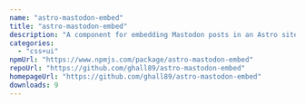 ```yaml
---
name: "astro-mastodon-embed"
title: "astro-mastodon-embed"
description: "A component for embedding Mastodon posts in an Astro site."
categories:
  - "css+ui"
npmUrl: "https://www.npmjs.com/package/astro-mastodon-embed"
repoUrl: "https://github.com/ghall89/astro-mastodon-embed"
homepageUrl: "https://github.com/ghall89/astro-mastodon-embed"
downloads: 9
---
```

